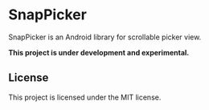 # SnapPicker

SnapPicker is an Android library for scrollable picker view.

**This project is under development and experimental.**

## License

This project is licensed under the MIT license.

